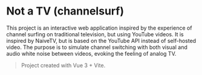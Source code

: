 # Not a TV (channelsurf)

This project is an interactive web application inspired by the experience of channel surfing on traditional television, but using YouTube videos. It is inspired by NaiveTV, but is based on the YouTube API instead of self-hosted video. The purpose is to simulate channel switching with both visual and audio white noise between videos, evoking the feeling of analog TV.

> Project created with Vue 3 + Vite.
